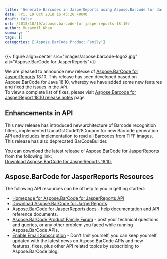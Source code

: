 ```yaml
---
title: 'Generate Barcodes in JasperReports using Aspose.Barcode for JasperReports 18.10'
date: Fri, 19 Oct 2018 16:43:20 +0000
draft: false
url: /2018/10/19/aspose.barcode-for-jasperreports-18.10/
author: Muzammil Khan
summary: ''
tags: []
categories: ['Aspose.BarCode Product Family']
---
```




{{< figure align=center src="images/aspose.barcode-logo2.jpg" alt="Aspose.BarCode for JasperReports">}}


We are pleased to announce new release of [Aspose.BarCode for JasperReports][1] 18.10. This release has been developed based on Aspose.BarCode for Java 18.10, whereby we have added some new features and fixed the issues in the API.  
To view a complete list of fixes, please visit [Aspose.Barcode for JasperReport 18.10 release notes][2] page.

## Enhancements in API

This new release has introduced new architecture of Barcode recognition filters, implemented UpcaGs1Code128Coupon for new Barcode generation API and includes implementation to read all Barcodes from TIFF images. This release has also deprecated BarCodeBuilder.

You can download the latest release of Aspose.BarCode for JasperReports from the following link:  
[Download Aspose.BarCode for JasperReports 18.10.][3]

## Aspose.BarCode for JasperReports Resources

The following API resources can be of help to you in getting started:

*   [Homepage for Aspose.BarCode for JasperReports API][4]
*   [Download Aspose.BarCode for JasperReports][5]
*   [Aspose.BarCode for JasperReports docs][6] - help documentation and API reference documents.
*   [Aspose.BarCode Product Family Forum][7] - post your technical questions and queries, or any other problem you faced while running Aspose.BarCode APIs.
*   [Enable Email Subscription][8] - Don't limit yourself, you can keep yourself updated with the latest news on Aspose.BarCode APIs and new features, fixes, plus other API related topics by subscribing to Aspose.BarCode blog.




[1]: https://products.aspose.com/barcode/jasperreports
[2]: https://docs.aspose.com/display/barcodejasperreports/Aspose.BarCode+for+JasperReports+18.10+-+Release+notes
[3]: https://downloads.aspose.com/barcode/jasperreports
[4]: https://products.aspose.com/barcode/jasperreports
[5]: https://downloads.aspose.com/barcode/jasperreports
[6]: https://docs.aspose.com/barcode/jasperreports
[7]: https://forum.aspose.com/c/barcode
[8]: https://blog.aspose.com/category/aspose-products/aspose-barcode-product-family/




